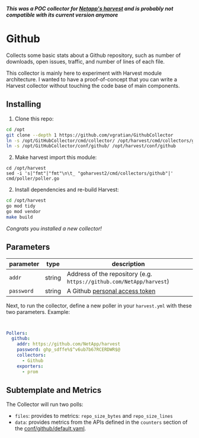 

***This was a POC collector for [Netapp's harvest](https://github.com/NetApp/harvest) and is probably not compatible with its current version anymore***

# Github

Collects some basic stats about a Github repository, such as number of downloads, open issues, traffic, and number of lines of each file.

This collector is mainly here to experiment with Harvest module architecture. I wanted to have a proof-of-concept that you can write a Harvest collector without touching the code base of main components.


## Installing

1. Clone this repo:

```sh
cd /opt
git clone --depth 1 https://github.com/vgratian/GithubCollector
ln -s /opt/GitHubCollector/cmd/collector/ /opt/harvest/cmd/collectors/github
ln -s /opt/GitHubCollector/conf/github/ /opt/harvest/conf/github
```

2. Make harvest import this module:
```
cd /opt/harvest
sed -i 's|"fmt"|"fmt"\n\t_ "goharvest2/cmd/collectors/github"|' cmd/poller/poller.go
```

2. Install dependencies and re-build Harvest:

```sh
cd /opt/harvest
go mod tidy
go mod vendor
make build
```

*Congrats you installed a new collector!*


## Parameters

| parameter  | type     | description                                      | 
|------------|----------|--------------------------------------------------|
| `addr`     | string       | Address of the repository (e.g. `https://github.com/NetApp/harvest`)   | 
| `password` | string   | A Github [personal access token](https://docs.github.com/en/github/authenticating-to-github/keeping-your-account-and-data-secure/creating-a-personal-access-token)     |

Next, to run the collector, define a new poller in your `harvest.yml` with these two parameters. Example: 

```yaml


Pollers:
  github:
    addr: https://github.com/NetApp/harvest
    password: ghp_sdffe%$^v6ub7b67RCERDWR$@
    collectors:
      - Github
    exporters:
      - prom

```

## Subtemplate and Metrics

The Collector will run two polls:
* `files`: provides to metrics: `repo_size_bytes` and `repo_size_lines`
* `data`: provides metrics from the APIs defined in the `counters` section of the [conf/github/default.yaml](conf/github/default.yaml).
